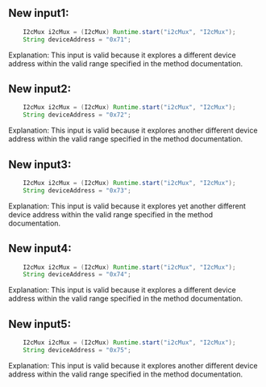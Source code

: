 ## New input1:
```java
    I2cMux i2cMux = (I2cMux) Runtime.start("i2cMux", "I2cMux");
    String deviceAddress = "0x71";
```
Explanation: This input is valid because it explores a different device address within the valid range specified in the method documentation.

## New input2:
```java
    I2cMux i2cMux = (I2cMux) Runtime.start("i2cMux", "I2cMux");
    String deviceAddress = "0x72";
```
Explanation: This input is valid because it explores another different device address within the valid range specified in the method documentation.

## New input3:
```java
    I2cMux i2cMux = (I2cMux) Runtime.start("i2cMux", "I2cMux");
    String deviceAddress = "0x73";
```
Explanation: This input is valid because it explores yet another different device address within the valid range specified in the method documentation.

## New input4:
```java
    I2cMux i2cMux = (I2cMux) Runtime.start("i2cMux", "I2cMux");
    String deviceAddress = "0x74";
```
Explanation: This input is valid because it explores a different device address within the valid range specified in the method documentation.

## New input5:
```java
    I2cMux i2cMux = (I2cMux) Runtime.start("i2cMux", "I2cMux");
    String deviceAddress = "0x75";
```
Explanation: This input is valid because it explores another different device address within the valid range specified in the method documentation.